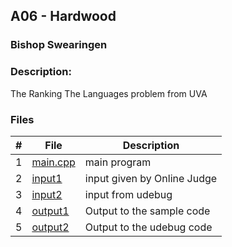 ## A06 - Hardwood
### Bishop Swearingen
### Description: 

The Ranking The Languages problem from UVA

### Files

|   #   | File             | Description                                        |
| :---: | ---------------- | -------------------------------------------------- |
|   1   | [main.cpp](https://github.com/BishopSwearingen/4883-Prog-Tech/blob/main/Assignments/A06/main.cpp)         | main program     |
|   2   | [input1](https://github.com/BishopSwearingen/4883-Prog-Tech/blob/main/Assignments/A06/input1) | input given by Online Judge         |
|   3   | [input2](https://github.com/BishopSwearingen/4883-Prog-Tech/blob/main/Assignments/A06/input2) | input from udebug |
|   4   | [output1](https://github.com/BishopSwearingen/4883-Prog-Tech/blob/main/Assignments/A06/output1) | Output to the sample code |
|   5   | [output2](https://github.com/BishopSwearingen/4883-Prog-Tech/blob/main/Assignments/A06/output1) | Output to the udebug code |


